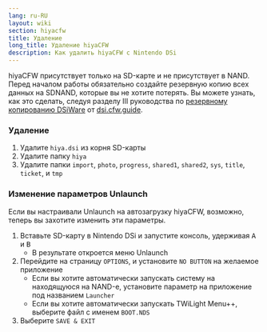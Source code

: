 ```yaml
---
lang: ru-RU
layout: wiki
section: hiyacfw
title: Удаление
long_title: Удаление hiyaCFW
description: Как удалить hiyaCFW с Nintendo DSi
---
```


hiyaCFW присутствует только на SD-карте и не присутствует в NAND. Перед началом работы обязательно создайте резервную копию всех данных на SDNAND, которые вы не хотите потерять. Вы можете узнать, как это сделать, следуя разделу III руководства по [резервному копированию DSiWare](https://dsi.cfw.guide/dsiware-backups.html#section-iii---extracting-the-save-file-optional) от [dsi.cfw.guide](https://dsi.cfw.guide).

### Удаление
1. Удалите `hiya.dsi` из корня SD-карты
1. Удалите папку `hiya`
1. Удалите папки `import`, `photo`, `progress`, `shared1`, `shared2`, `sys`, `title`, `ticket`, и `tmp`

### Изменение параметров Unlaunch

Если вы настраивали Unlaunch на автозагрузку hiyaCFW, возможно, теперь вы захотите изменить эти параметры.

1. Вставьте SD-карту в Nintendo DSi и запустите консоль, удерживая <kbd class="face">A</kbd> и <kbd class="face">B</kbd>
   - В результате откроется меню Unlaunch
1. Перейдите на страницу `OPTIONS`, и установите `NO BUTTON` на желаемое приложение
   - Если вы хотите автоматически запускать систему на находящуюся на NAND-е, установите параметр на приложение под названием `Launcher`
   - Если вы хотите автоматически запускать TWiLight Menu++, выберите файл с именем `BOOT.NDS`
1. Выберите `SAVE & EXIT`
